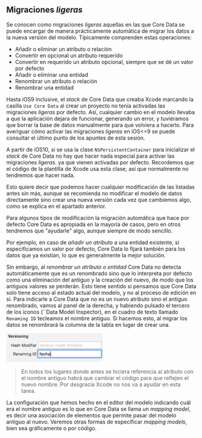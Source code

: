 ## Migraciones *ligeras*

Se conocen como migraciones *ligeras* aquellas en las que Core Data se puede encargar de manera prácticamente automática de migrar los datos a la nueva versión del modelo. Típicamente comprenden estas operaciones:

- Añadir o eliminar un atributo o relación
- Convertir en opcional un atributo requerido
- Convertir en requerido un atributo opcional, siempre que se dé un valor por defecto
- Añadir o eliminar una entidad
- Renombrar un atributo o relación
- Renombrar una entidad

Hasta iOS9 inclusive, el *stack* de Core Data que creaba Xcode marcando la casilla `Use Core Data` al crear un proyecto no tenía activadas las migraciones *ligeras* por defecto. Así, cualquier cambio en el modelo llevaba a que la aplicación dejara de funcionar, generando un error, y tuviéramos que borrar la base de datos manualmente para que volviera a hacerlo. Para averiguar cómo activar las migraciones *ligeras* en iOS<=9 se puede consultar el último punto de los apuntes de esta sesión.

A partir de iOS10, si se usa la clase `NSPersistentContainer` para inicializar el *stack* de Core Data no hay que hacer nada especial para activar las migraciones *ligeras*. ya que vienen activadas por defecto. Recordemos que el código de la plantilla de Xcode usa esta clase, así que normalmente no tendremos que hacer nada.

Esto quiere decir que podemos hacer cualquier modificación de las listadas antes sin más, aunque se recomienda no modificar el modelo de datos directamente sino crear una nueva versión cada vez que cambiemos algo, como se explica en el apartado anterior.

Para algunos tipos de modificación la migración automática que hace por defecto Core Data es apropiada en la mayoría de casos, pero en otros tendremos que "ayudarle" algo, aunque siempre de modo sencillo.

Por ejemplo, en caso de *añadir un atributo* a una entidad existente, si especificamos un valor por defecto, Core Data lo fijará también para los datos que ya existían, lo que es generalmente la mejor solución.

Sin embargo, al *renombrar un atributo o entidad* Core Data no detecta automáticamente que es un renombrado sino que lo interpreta por defecto como una eliminación del antiguo y la creación del nuevo, de modo que los antiguos valores se perderán. Esto tiene sentido si pensamos que Core Data solo tiene acceso al estado actual del modelo, y no al proceso de edición en sí. Para indicarle a Core Data que no es un nuevo atributo sino el antiguo renombrado, vamos al panel de la derecha, y habiendo pulsado el tercero de los iconos (``Data Model Inspector), en el cuadro de texto llamado `Renaming ID` tecleamos el nombre antiguo. Si hacemos esto, al migrar los datos se renombrará la columna de la tabla en lugar de crear una.

![](img/renaming%20id.png)

> En todos los lugares donde antes se hiciera referencia al atributo con el nombre antiguo habrá que cambiar  el código para que reflejen el nuevo nombre. Por desgracia Xcode no nos va a ayudar en esta tarea.

La configuración que hemos hecho en el editor del modelo indicando cuál era el nombre antiguo es lo que en Core Data se llama un *mapping model*, es decir una asociación de elementos que permite pasar del modelo antiguo al nuevo. Veremos otras formas de especificar *mapping models*, bien sea gráficamente o por código.

